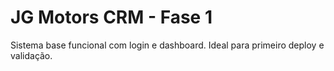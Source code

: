 # JG Motors CRM - Fase 1
Sistema base funcional com login e dashboard.
Ideal para primeiro deploy e validação.